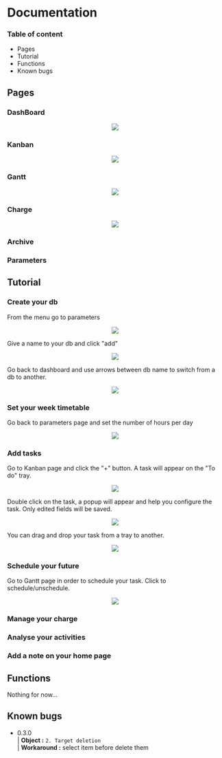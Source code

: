 ﻿# Documentation
### Table of content

* Pages
* Tutorial
* Functions
* Known bugs


## Pages

### DashBoard

<p align="center">
  <img src="https://github.com/MaximeAeva/TheEfficientGuy/blob/master/res/DashBoard.PNG">
</p>

### Kanban

<p align="center">
  <img src="https://github.com/MaximeAeva/TheEfficientGuy/blob/master/res/hellokanban.PNG">
</p>

### Gantt

<p align="center">
  <img src="https://github.com/MaximeAeva/TheEfficientGuy/blob/master/res/hellogantt.PNG">
</p>

### Charge

<p align="center">
  <img src="https://github.com/MaximeAeva/TheEfficientGuy/blob/master/res/hello.PNG">
</p>

### Archive

### Parameters

## Tutorial

### Create your db
From the menu go to parameters
<p align="center">
  <img src="https://github.com/MaximeAeva/TheEfficientGuy/blob/master/res/menu.png">
</p>
Give a name to your db and click "add"
<p align="center">
  <img src="https://github.com/MaximeAeva/TheEfficientGuy/blob/master/res/createbd.png">
</p>
Go back to dashboard and use arrows between db name to switch from a db to another.
<p align="center">
  <img src="https://github.com/MaximeAeva/TheEfficientGuy/blob/master/res/choosedb.png">
</p>

### Set your week timetable
Go back to parameters page and set the number of hours per day
<p align="center">
  <img src="https://github.com/MaximeAeva/TheEfficientGuy/blob/master/res/dayset.png">
</p>

### Add tasks
Go to Kanban page and click the "+" button. A task will appear on the "To do" tray.
<p align="center">
  <img src="https://github.com/MaximeAeva/TheEfficientGuy/blob/master/res/addtask.png">
</p>
Double click on the task, a popup will appear and help you configure the task.
Only edited fields will be saved.
<p align="center">
  <img src="https://github.com/MaximeAeva/TheEfficientGuy/blob/master/res/programtask.png">
</p>
You can drag and drop your task from a tray to another.
<p align="center">
  <img src="https://github.com/MaximeAeva/TheEfficientGuy/blob/master/res/shifttray.png">
</p>

### Schedule your future
Go to Gantt page in order to schedule your task. Click to schedule/unschedule.
<p align="center">
  <img src="https://github.com/MaximeAeva/TheEfficientGuy/blob/master/res/edit.png">
</p>

### Manage your charge

### Analyse your activities

### Add a note on your home page

## Functions

Nothing for now...

## Known bugs

* 0.3.0   
| **Object :** `2. Target deletion`  
|       **Workaround :** select item before delete them  




